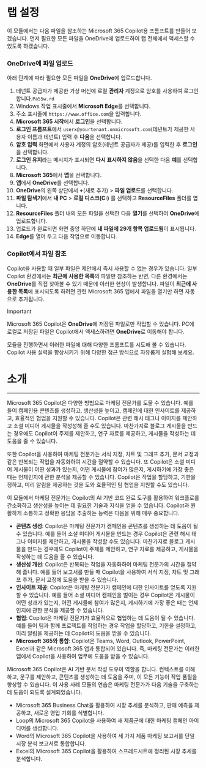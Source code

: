 # 랩 설정

이 모듈에서는 다음 파일을 참조하는 Microsoft 365 Copilot용 프롬프트를 만들어 보겠습니다. 먼저 필요한 모든 파일을 OneDrive에 업로드하여 랩 전체에서 액세스할 수 있도록 하겠습니다.


### OneDrive에 파일 업로드

아래 단계에 따라 필요한 모든 파일을 **OneDrive**에 업로드합니다.

1. 테넌트 공급자가 제공한 가상 머신에 로컬 **관리자** 계정으로 암호를 사용하여 로그인합니다.`Pa55w.rd`
2. Windows 작업 표시줄에서 **Microsoft Edge**를 선택합니다.
3. 주소 표시줄에 `https://www.office.com`을 입력합니다.
4. **Microsoft 365 시작**에서 **로그인**을 선택합니다.
5. **로그인 프롬프트**에서 `userx@yourtenant.onmicrosoft.com`(테넌트가 제공한 사용자 이름과 테넌트) 입력 후 **다음**을 선택합니다.
6. **암호 입력** 화면에서 사용자 계정의 암호(테넌트 공급자가 제공)를 입력한 후 **로그인**을 선택합니다.
7. **로그인 유지**라는 메시지가 표시되면 **다시 표시하지 않음**을 선택한 다음 **예**를 선택합니다.
8. **Microsoft 365**에서 **앱**을 선택합니다.
9. **앱**에서 **OneDrive**를 선택합니다.
10. **OneDrive**의 왼쪽 상단에서 **+**(새로 추가) > **파일 업로드**를 선택합니다.
11. **파일 탐색기**에서 **내 PC** > **로컬 디스크(C:)** 를 선택하고 **ResourceFiles** 폴더를 엽니다.
12. **ResourceFiles** 폴더 내의 모든 파일을 선택한 다음 **열기**를 선택하여 **OneDrive**에 업로드합니다.
13. 업로드가 완료되면 화면 중앙 하단에 **내 파일에 29개 항목 업로드됨**이 표시됩니다.
14. **Edge**를 열어 두고 다음 작업으로 이동합니다.

### Copilot에서 파일 참조

Copilot을 사용할 때 일부 파일은 제안에서 즉시 사용할 수 없는 경우가 있습니다. 일부 Copilot 환경에서는 **최근에 사용한 목록**의 파일만 참조하는 반면, 다른 환경에서는 **OneDrive**를 직접 찾아볼 수 있기 때문에 이러한 현상이 발생합니다. 파일이 **최근에 사용한 목록**에 표시되도록 하려면 관련 Microsoft 365 앱에서 파일을 열기만 하면 자동으로 추가됩니다.

> [!IMPORTANT]
> Microsoft 365 Copilot은 **OneDrive**에 저장된 파일로만 작업할 수 있습니다. PC에 로컬로 저장된 파일은 Copilot에서 액세스하려면 **OneDrive**로 이동해야 합니다.

모듈을 진행하면서 이러한 파일에 대해 다양한 프롬프트를 시도해 볼 수 있습니다. Copilot 사용 실력을 향상시키기 위해 다양한 접근 방식으로 자유롭게 실험해 보세요.
# 소개
---
Microsoft 365 Copilot은 다양한 방법으로 마케팅 전문가를 도울 수 있습니다. 예를 들어 캠페인용 콘텐츠를 생성하고, 생산성을 높이고, 캠페인에 대한 인사이트를 제공하고, 효율적인 협업을 지원할 수 있습니다. Copilot은 관련 해시 태그나 이미지를 제안하고 소셜 미디어 게시물을 작성성해 줄 수도 있습니다. 마찬가지로 블로그 게시물을 만드는 경우에도 Copilot이 주제를 제안하고, 연구 자료를 제공하고, 게시물을 작성하는 데 도움을 줄 수 있습니다.

또한 Copilot을 사용하여 마케팅 전문가는 서식 지정, 차트 및 그래프 추가, 문서 교정과 같은 반복되는 작업을 자동화하여 시간을 절약할 수 있습니다. 또 Copilot은 소셜 미디어 게시물이 어떤 성과가 있는지, 어떤 게시물에 참여가 많은지, 게시하기에 가장 좋은 때는 언제인지에 관한 분석을 제공할 수 있습니다. Copilot은 작업을 할당하고, 기한을 정하고, 미리 알림을 제공하는 것을 도와 효율적인 팀 협업을 지원할 수도 있습니다.

이 모듈에서 마케팅 전문가는 Copilot의 AI 기반 코드 완료 도구를 활용하여 워크플로를 간소화하고 생산성을 높이는 데 필요한 기술과 지식을 얻을 수 있습니다. Copilot과 원활하게 소통하고 정확한 응답을 추출하는 능력은 다음을 위해 매우 중요합니다.

 -  **콘텐츠 생성**: Copilot은 마케팅 전문가가 캠페인용 콘텐츠를 생성하는 데 도움이 될 수 있습니다. 예를 들어 소셜 미디어 게시물을 만드는 경우 Copilot은 관련 해시 태그나 이미지를 제안하고, 게시물을 작성할 수도 있습니다. 마찬가지로 블로그 게시물을 만드는 경우에도 Copilot이 주제를 제안하고, 연구 자료를 제공하고, 게시물을 작성하는 데 도움을 줄 수 있습니다.
 -  **생산성 개선**: Copilot은 반복되는 작업을 자동화하여 마케팅 전문가의 시간을 절약해 줍니다. 예를 들어 보고서를 만들 때 Copilot을 사용하여 서식 지정, 차트 및 그래프 추가, 문서 교정에 도움을 받을 수 있습니다.
 -  **인사이트 제공**: Copilot은 마케팅 전문가가 캠페인에 대한 인사이트를 얻도록 지원할 수 있습니다. 예를 들어 소셜 미디어 캠페인을 벌이는 경우 Copilot은 게시물이 어떤 성과가 있는지, 어떤 게시물에 참여가 많은지, 게시하기에 가장 좋은 때는 언제인지에 관한 분석을 제공할 수 있습니다.
 -  **협업**: Copilot은 마케팅 전문가가 효율적으로 협업하는 데 도움이 될 수 있습니다. 예를 들어 팀과 함께 프로젝트를 작업하는 경우 작업을 할당하고, 기한을 설정하고, 미리 알림을 제공하는 데 Copilot의 도움을 받을 수 있습니다.
 -  **Microsoft 365와 통합**: Copilot은 Teams, Word, Outlook, PowerPoint, Excel과 같은 Microsoft 365 앱과 통합되어 있습니다. 즉, 마케팅 전문가는 이러한 앱에서 Copilot을 사용하여 업무에 도움을 받을 수 있습니다.

Microsoft 365 Copilot은 AI 기반 문서 작성 도우미 역할을 합니다. 컨텍스트를 이해하고, 문구를 제안하고, 콘텐츠를 생성하는 데 도움을 주며, 이 모든 기능이 작업 품질을 향상할 수 있습니다. 이 사용 사례 모듈의 연습은 마케팅 전문가가 다음 기술을 구축하는 데 도움이 되도록 설계되었습니다.

 -  Microsoft 365 Business Chat을 활용하여 시장 추세를 분석하고, 판매 예측을 제공하고, 새로운 영업 기회를 식별합니다.
 -  Loop의 Microsoft 365 Copilot을 사용하여 새 제품군에 대한 마케팅 캠페인 아이디어를 생성합니다.
 -  Word의 Microsoft 365 Copilot을 사용하여 세 가지 제품 마케팅 보고서를 단일 시장 분석 보고서로 통합합니다.
 -  Excel의 Microsoft 365 Copilot을 활용하여 스프레드시트에 정리된 시장 추세를 분석합니다.
